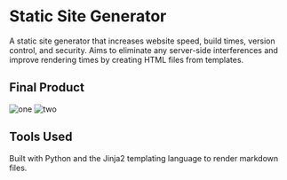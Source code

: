 # Static Site Generator

A static site generator that increases website speed, build times, version control, and security. Aims to eliminate any server-side interferences and improve rendering times by creating HTML files from templates.


## Final Product

![one](https://github.com/aravwatwani/static-site-generator/description-img/1.png)
![two](https://github.com/aravwatwani/static-site-generator/description-img/1.png)


## Tools Used

Built with Python and the Jinja2 templating language to render markdown files.
